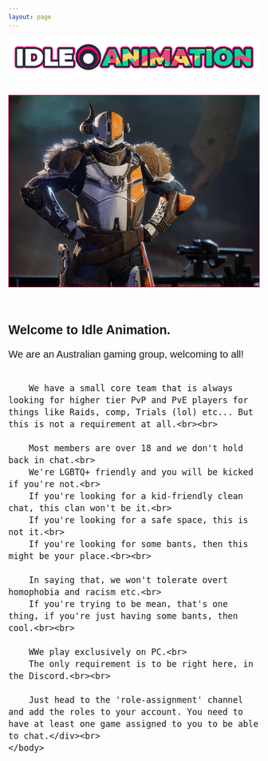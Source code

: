 ```yaml
---
layout: page
---
```


<a href="https://idleanimation.com/"><img src="/img/banner_main.png" alt="Idle Animation"></a>

<html>
    <head>
        <title>Discord and Clan</title>

<style>
            .my_head
            {
                font-family:    Montserrat, sans-serif;
                font-size:      25px;
                font-weight:    bold;
            }
        </style>
<style>
                  .my_body
                  {
                      font-family:    Montserrat, sans-serif;
                      font-size:      20px;
                      font-weight:    light;
                  }
        </style>
</head>

<body><br>
<center><img src="/img/about.jpg" alt="SHAXX!!!"></center><br><br><br><br>
        <div class="my_head">Welcome to Idle Animation.</div>
        <div class="my_body"><br>We are an Australian gaming group, welcoming to all!<br><br>
        
        We have a small core team that is always looking for higher tier PvP and PvE players for things like Raids, comp, Trials (lol) etc... But this is not a requirement at all.<br><br>

        Most members are over 18 and we don't hold back in chat.<br>
        We're LGBTQ+ friendly and you will be kicked if you're not.<br>
        If you're looking for a kid-friendly clean chat, this clan won't be it.<br>
        If you're looking for a safe space, this is not it.<br>
        If you're looking for some bants, then this might be your place.<br><br>

        In saying that, we won't tolerate overt homophobia and racism etc.<br>
        If you're trying to be mean, that's one thing, if you're just having some bants, then cool.<br><br>

        WWe play exclusively on PC.<br>
        The only requirement is to be right here, in the Discord.<br><br>

        Just head to the 'role-assignment' channel and add the roles to your account. You need to have at least one game assigned to you to be able to chat.</div><br>
    </body>
</html>
